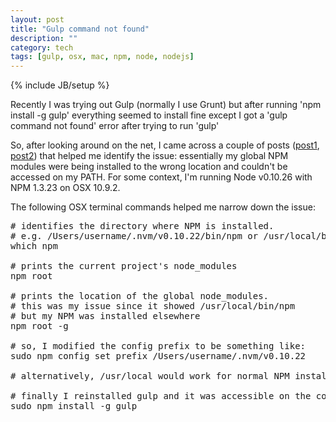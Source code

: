 ```yaml
---
layout: post
title: "Gulp command not found"
description: ""
category: tech
tags: [gulp, osx, mac, npm, node, nodejs]
---
```

{% include JB/setup %}

Recently I was trying out Gulp (normally I use Grunt) but after running 'npm install -g gulp' everything seemed
 to install fine except I got a 'gulp command not found' error after trying to run 'gulp'

So, after looking around on the net, I came across a couple of posts ([post1](http://webbb.be/blog/command-not-found-node-npm/),
[post2](http://travismaynard.com/writing/getting-started-with-gulp)) that helped me identify the issue: essentially my
global NPM modules were being installed to the wrong location and couldn't be accessed on my PATH. For some context,
I'm running Node v0.10.26 with NPM 1.3.23 on OSX 10.9.2.

The following OSX terminal commands helped me narrow down the issue:

<pre class="prettyprint">
# identifies the directory where NPM is installed.
# e.g. /Users/username/.nvm/v0.10.22/bin/npm or /usr/local/bin/npm
which npm

# prints the current project's node_modules
npm root

# prints the location of the global node_modules.
# this was my issue since it showed /usr/local/bin/npm
# but my NPM was installed elsewhere
npm root -g

# so, I modified the config prefix to be something like:
sudo npm config set prefix /Users/username/.nvm/v0.10.22

# alternatively, /usr/local would work for normal NPM install locations

# finally I reinstalled gulp and it was accessible on the command line. hooray!
sudo npm install -g gulp
</pre>
